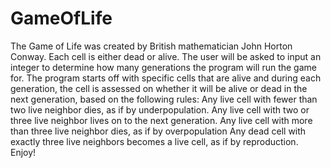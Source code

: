 # GameOfLife
The Game of Life was created by British mathematician John Horton Conway. Each cell is either dead or alive. The user will be asked to input an integer to determine how many generations the program will run the game for. The program starts off with specific cells that are alive and during each generation, the cell is assessed on whether it will be alive or dead in the next generation, based on the following rules:      Any live cell with fewer than two live neighbor dies, as if by underpopulation.     Any live cell with two or three live neighbor lives on to the next generation.     Any live cell with more than three live neighbor dies, as if by overpopulation     Any dead cell with exactly three live neighbors becomes a live cell, as if by reproduction.  Enjoy!
